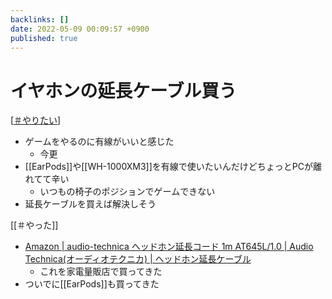 ```yaml
---
backlinks: []
date: 2022-05-09 00:09:57 +0900
published: true
---
```


# イヤホンの延長ケーブル買う

[[＃やりたい]]

- ゲームをやるのに有線がいいと感じた
  - 今更
- [[EarPods]]や[[WH-1000XM3]]を有線で使いたいんだけどちょっとPCが離れてて辛い
  - いつもの椅子のポジションでゲームできない
- 延長ケーブルを買えば解決しそう

[[＃やった]]

- [Amazon | audio-technica ヘッドホン延長コード 1m AT645L/1.0 | Audio Technica(オーディオテクニカ) | ヘッドホン延長ケーブル](https://www.amazon.co.jp/dp/B008BMX12I?th=1)
  - これを家電量販店で買ってきた
- ついでに[[EarPods]]も買ってきた

[//begin]: # "Autogenerated link references for markdown compatibility"
[＃やりたい]: ＃やりたい "＃やりたい"
[//end]: # "Autogenerated link references"